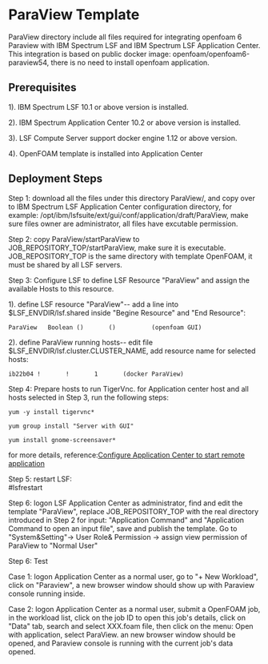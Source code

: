 # ParaView Template
ParaView directory include all files required for integrating openfoam 6 Paraview with IBM Spectrum LSF and IBM Spectrum LSF Application Center.
This integration is based on public docker image: openfoam/openfoam6-paraview54, there is no need to install openfoam application.

## Prerequisites
1). IBM Spectrum LSF 10.1 or above version is installed.

2). IBM Spectrum Application Center 10.2 or above version is installed.

3). LSF Compute Server support docker engine 1.12 or above version.

4). OpenFOAM template is installed into Application Center

## Deployment Steps
Step 1: download all the files under this directory ParaView/,   and copy over to IBM Spectrum LSF Application Center configuration 
        directory, for example:  /opt/ibm/lsfsuite/ext/gui/conf/application/draft/ParaView, make sure files owner are administrator, 
        all files have excutable permission.
        
Step 2: copy ParaView/startParaView  to  JOB_REPOSITORY_TOP/startParaView, make sure it is executable.  JOB_REPOSITORY_TOP is the same
        directory with template OpenFOAM,  it must be shared by all LSF servers.
	
Step 3: Configure LSF to define LSF Resource "ParaView" and assign the available Hosts to this resource.
   
  1). define LSF resource "ParaView"-- add a line into $LSF_ENVDIR/lsf.shared inside "Begine Resource" and "End Resource":
	
	ParaView   Boolean ()       ()          (openfoam GUI)
        
  2). define ParaView running hosts-- edit file $LSF_ENVDIR/lsf.cluster.CLUSTER_NAME, add resource name for selected hosts:
	
	ib22b04 !       !       1       (docker ParaView)
	
Step 4: Prepare hosts to run TigerVnc.  for Application center host and all hosts selected in Step 3, run the following steps:
   
    yum -y install tigervnc*
   
    yum group install "Server with GUI"
   
    yum install gnome-screensaver*
      
   for more details, reference:[Configure Application Center to start remote application](https://www.ibm.com/support/knowledgecenter/SSZRJV_10.2.0/admin_guide/remote_apps_configure_intro.html)
  

Step 5: restart LSF:   
        #lsfrestart
        
Step 6: logon LSF Application Center as administrator,  find and edit the template "ParaView", replace JOB_REPOSITORY_TOP with the real 
        directory introduced in Step 2 for input: "Application Command" and "Application Command to open an input file",  save and 
        publish the template.  Go to "System&Setting"-> User Role& Permission -> assign view permission of ParaView to "Normal User"

Step 6: Test

Case 1:  logon Application Center as a normal user, go to "+ New Workload", click on "Paraview",  a new browser window
        should show up with Paraview console running inside.
	
Case 2: logon Application Center as a normal user, submit a OpenFOAM job,  in the workload list, click on the job ID to open
        this job's details, click on "Data" tab, search and select  XXX.foam file, then click on the menu: Open with application, select
        ParaView.   an new browser window should be opened, and Paraview console is running with the current job's data opened.
